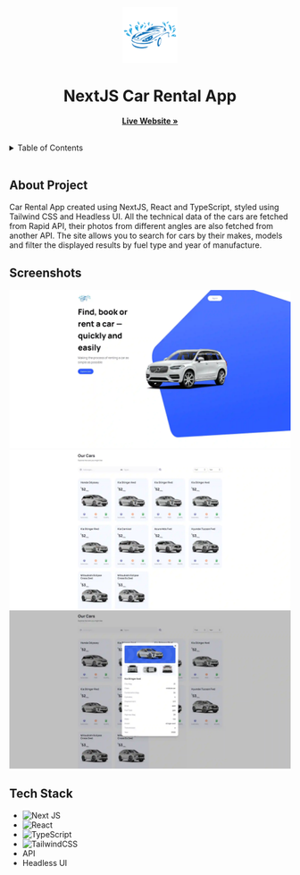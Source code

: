 <br/>
<div align="center">
  <a href="">
    <img src="public/website-logo.webp" width="100" alt="Logo">
  </a>

  <h1 align="center">NextJS Car Rental App</h1>

  <p align="center">
    <a href="https://nextjs-car-rental-rf.vercel.app/"><strong>Live Website »</strong></a>
    <br/>
    <br/>
  </p>
</div>

<details>
  <summary>Table of Contents</summary>
  <ol>
    <li>
      <a href="#about-project">About Project</a>
    </li>
    <li>
      <a href="#screenshots">Screenshots</a>
    </li>
    <li><a href="#tech-stack">Tech Stack</a></li>
  </ol>
</details>
 <br />

## About Project

Car Rental App created using NextJS, React and TypeScript, styled using Tailwind CSS and Headless UI. All the technical data of the cars are fetched from Rapid API, their photos from different angles are also fetched from another API. The site allows you to search for cars by their makes, models and filter the displayed results by fuel type and year of manufacture.

## Screenshots

<img src="public/readmeAssets/carrental1.webp"/>
<img src="public/readmeAssets/carrental2.webp"/>
<img src="public/readmeAssets/carrental3.webp"/>

## Tech Stack

- ![Next JS](https://img.shields.io/badge/Next-black?style=for-the-badge&logo=next.js&logoColor=white)
- ![React](https://img.shields.io/badge/react-%2320232a.svg?style=for-the-badge&logo=react&logoColor=%2361DAFB)
- ![TypeScript](https://img.shields.io/badge/typescript-%23007ACC.svg?style=for-the-badge&logo=typescript&logoColor=white)
- ![TailwindCSS](https://img.shields.io/badge/tailwindcss-%2338B2AC.svg?style=for-the-badge&logo=tailwind-css&logoColor=white)
- API
- Headless UI

